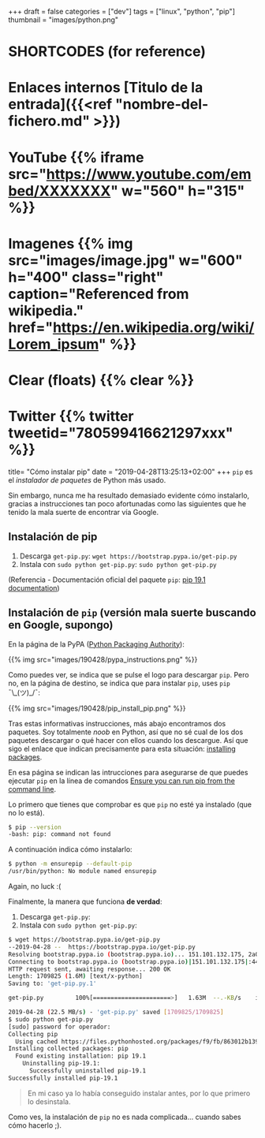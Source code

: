 +++
draft = false
categories = ["dev"]
tags = ["linux", "python", "pip"]
thumbnail = "images/python.png"

# SHORTCODES (for reference)

# Enlaces internos [Titulo de la entrada]({{<ref "nombre-del-fichero.md" >}})

# YouTube {{% iframe src="https://www.youtube.com/embed/XXXXXXX" w="560" h="315" %}}
# Imagenes {{% img src="images/image.jpg" w="600" h="400" class="right" caption="Referenced from wikipedia." href="https://en.wikipedia.org/wiki/Lorem_ipsum" %}}
# Clear (floats) {{% clear %}}
# Twitter {{% twitter tweetid="780599416621297xxx" %}}

title=  "Cómo instalar pip"
date = "2019-04-28T13:25:13+02:00"
+++
`pip` es el _instalador de paquetes_ de Python más usado.

Sin embargo, nunca me ha resultado demasiado evidente cómo instalarlo, gracias a instrucciones tan poco afortunadas como las siguientes que he tenido la mala suerte de encontrar vía Google.
<!--more-->

## Instalación de pip

1. Descarga `get-pip.py`: `wget https://bootstrap.pypa.io/get-pip.py`
2. Instala con `sudo python get-pip.py`: `sudo python get-pip.py`

(Referencia - Documentación oficial del paquete `pip`: [pip 19.1 documentation](https://pip.pypa.io/en/stable/installing/))

## Instalación de `pip` (versión mala suerte buscando en Google, supongo)

En la página de la PyPA ([Python Packaging Authority](https://www.pypa.io/en/latest/)):

{{% img src="images/190428/pypa_instructions.png" %}}

Como puedes ver, se indica que se pulse el logo para descargar `pip`. Pero no, en la página de destino, se indica que para instalar `pip`, uses `pip` ¯\\\_(ツ)_/¯:

{{% img src="images/190428/pip_install_pip.png" %}}

Tras estas informativas instrucciones, más abajo encontramos dos paquetes.
Soy totalmente _noob_ en Python, así que no sé cual de los dos paquetes descargar o qué hacer con ellos cuando los descargue.
Así que sigo el enlace que indican precisamente para esta situación: [installing packages](https://packaging.python.org/tutorials/installing-packages/).

En esa página se indican las intrucciones para asegurarse de que puedes ejecutar `pip` en la línea de comandos [Ensure you can run pip from the command line](https://packaging.python.org/tutorials/installing-packages/#ensure-you-can-run-pip-from-the-command-line).

Lo primero que tienes que comprobar es que `pip` no esté ya instalado (que no lo está).

```bash
$ pip --version
-bash: pip: command not found
```

A continuación indica cómo instalarlo:

```bash
$ python -m ensurepip --default-pip
/usr/bin/python: No module named ensurepip
```

Again, no luck :(

Finalmente, la manera que funciona **de verdad**:

1. Descarga `get-pip.py`:
2. Instala con `sudo python get-pip.py`:

```bash
$ wget https://bootstrap.pypa.io/get-pip.py
--2019-04-28 --  https://bootstrap.pypa.io/get-pip.py
Resolving bootstrap.pypa.io (bootstrap.pypa.io)... 151.101.132.175, 2a04:4e42:1f::175
Connecting to bootstrap.pypa.io (bootstrap.pypa.io)|151.101.132.175|:443... connected.
HTTP request sent, awaiting response... 200 OK
Length: 1709825 (1.6M) [text/x-python]
Saving to: 'get-pip.py.1'

get-pip.py         100%[======================>]   1.63M  --.-KB/s    in 0.07s

2019-04-28 (22.5 MB/s) - 'get-pip.py' saved [1709825/1709825]
$ sudo python get-pip.py
[sudo] password for operador:
Collecting pip
  Using cached https://files.pythonhosted.org/packages/f9/fb/863012b13912709c13cf5cfdbfb304fa6c727659d6290438e1a88df9d848/pip-19.1-py2.py3-none-any.whl
Installing collected packages: pip
  Found existing installation: pip 19.1
    Uninstalling pip-19.1:
      Successfully uninstalled pip-19.1
Successfully installed pip-19.1
```

> En mi caso ya lo había conseguido instalar antes, por lo que primero lo desinstala.

Como ves, la instalación de `pip` no es nada complicada... cuando sabes cómo hacerlo ;).
